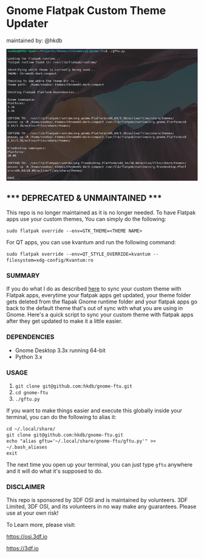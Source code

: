 # Gnome Flatpak Custom Theme Updater
maintained by: @hkdb

![screenshot](screenshot.png)


## *** DEPRECATED & UNMAINTAINED ***

This repo is no longer maintained as it is no longer needed. To have Flatpak apps use your custom themes, You can simply do the following:

```
sudo flatpak override --env=GTK_THEME=<THEME NAME>
```

For QT apps, you can use kvantum and run the following command:

```
sudo flatpak override --env=QT_STYLE_OVERRIDE=kvantum --filesystem=xdg-config/Kvantum:ro
```


### SUMMARY

If you do what I do as described [here](https://medium.com/@hkdb/custom-gtk3-theme-for-flatpak-6d2c216e1496) to sync your custom theme with Flatpak apps, everytime your flatpak apps get updated, your theme folder gets deleted from the flapak Gnome runtime folder and your flatpak apps go back to the default theme that's out of sync with what you are using in Gnome. Here's a quick script to sync your custom theme with flatpak apps after they get updated to make it a little easier.

### DEPENDENCIES

- Gnome Desktop 3.3x running 64-bit
- Python 3.x

### USAGE

1. `git clone git@github.com:hkdb/gnome-ftu.git`
2. `cd gnome-ftu`
3. `./gftu.py`

If you want to make things easier and execute this globally inside your terminal, you can do the following to alias it:

```
cd ~/.local/share/
git clone git@github.com:hkdb/gnome-ftu.git
echo "alias gftu='~/.local/share/gnome-ftu/gftu.py'" >> ~/.bash_aliases
exit
```
The next time you open up your terminal, you can just type `gftu` anywhere and it will do what it's supposed to do.

### DISCLAIMER
This repo is sponsored by 3DF OSI and is maintained by volunteers. 3DF Limited, 3DF OSI, and its volunteers in no way make any guarantees. Please use at your own risk!

To Learn more, please visit:

https://osi.3df.io

https://3df.io
